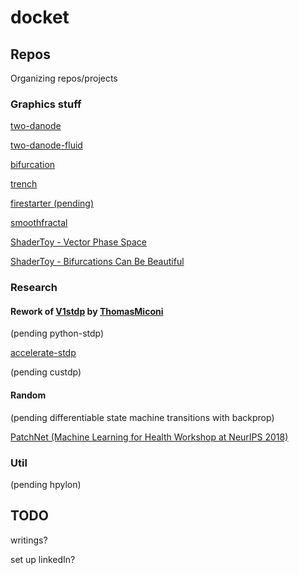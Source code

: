 # docket

## Repos
Organizing repos/projects

### Graphics stuff
[two-danode](https://github.com/fabricatedmath/two-danode)

[two-danode-fluid](https://github.com/fabricatedmath/two-danode-fluid)

[bifurcation](https://github.com/fabricatedmath/bifurcation)

[trench](https://github.com/fabricatedmath/trench)

[firestarter (pending)](https://github.com/fabricatedmath/firestarter)

[smoothfractal](https://github.com/fabricatedmath/smoothfractal)

[ShaderToy - Vector Phase Space](https://www.shadertoy.com/view/Ms3BzN)

[ShaderToy - Bifurcations Can Be Beautiful](https://www.shadertoy.com/view/XdtBDn)

### Research
#### Rework of [V1stdp](https://github.com/fabricatedmath/V1stdp) by [ThomasMiconi](https://github.com/ThomasMiconi)
(pending python-stdp)

[accelerate-stdp](https://github.com/fabricatedmath/accelerate-stdp)

(pending custdp)

#### Random

(pending differentiable state machine transitions with backprop)

[PatchNet (Machine Learning for Health Workshop at NeurIPS 2018)](https://arxiv.org/abs/1705.08078v4)

### Util

(pending hpylon)

## TODO

writings?

set up linkedIn?


